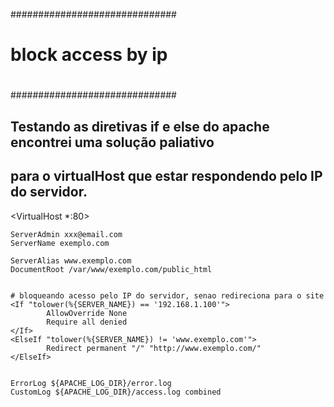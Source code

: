 ##############################
#                            #
#   block access by ip       #
#                            #
##############################


## Testando as diretivas if e else do apache encontrei uma solução paliativo 
## para o virtualHost que estar respondendo pelo IP do servidor.

<VirtualHost *:80>
    
    ServerAdmin xxx@email.com
    ServerName exemplo.com

    ServerAlias www.exemplo.com
    DocumentRoot /var/www/exemplo.com/public_html


    # bloqueando acesso pelo IP do servidor, senao redireciona para o site
    <If "tolower(%{SERVER_NAME}) == '192.168.1.100'">
            AllowOverride None
            Require all denied
    </If>
    <ElseIf "tolower(%{SERVER_NAME}) != 'www.exemplo.com'">
            Redirect permanent "/" "http://www.exemplo.com/"
    </ElseIf>


    ErrorLog ${APACHE_LOG_DIR}/error.log
    CustomLog ${APACHE_LOG_DIR}/access.log combined

</VirtualHost> 